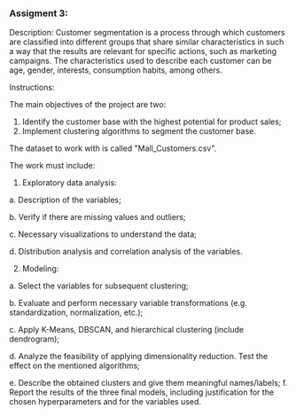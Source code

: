 ### **Assigment 3:**

Description: Customer segmentation is a process through which customers are classified into different groups that share similar characteristics in such a way that the results are relevant for specific actions, such as marketing campaigns. The characteristics used to describe each customer can be age, gender, interests, consumption habits, among others. 

Instructions: 

The main objectives of the project are two:

1.	Identify the customer base with the highest potential for product sales;
2.	Implement clustering algorithms to segment the customer base. 

The dataset to work with is called "Mall_Customers.csv". 

The work must include:

1. Exploratory data analysis: 

a. Description of the variables; 

b. Verify if there are missing values and outliers; 

c. Necessary visualizations to understand the data; 

d. Distribution analysis and correlation analysis of the variables.

2. Modeling: 

a. Select the variables for subsequent clustering; 

b. Evaluate and perform necessary variable transformations (e.g. standardization, normalization, etc.); 

c. Apply K-Means, DBSCAN, and hierarchical clustering (include dendrogram); 

d. Analyze the feasibility of applying dimensionality reduction. Test the effect on the mentioned algorithms; 

e. Describe the obtained clusters and give them meaningful names/labels; f. Report the results of the three final models, including justification for the chosen hyperparameters and for the variables used.
